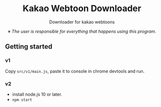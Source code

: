<h1 align="center">Kakao Webtoon Downloader</h1>

<p align="center">Downloader for kakao webtoons</p>

<p align="center">※ <i>The user is responsible for everything that happens using this program.</i></p>

## Getting started

### v1

Copy `src/v1/main.js`, paste it to console in chrome devtools and run.

### v2

- install node.js 10 or later.
- `npm start`
